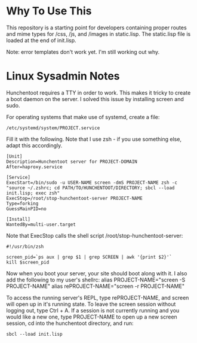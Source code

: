 Why To Use This
===============

This repository is a starting point for developers containing proper routes and mime types for /css, /js, and /images in static.lisp. The static.lisp file is loaded at the end of init.lisp.

Note: error templates don't work yet. I'm still working out why.


Linux Sysadmin Notes
====================

Hunchentoot requires a TTY in order to work. This makes it tricky to create a boot daemon on the server. I solved this issue by installing screen and sudo.

For operating systems that make use of systemd, create a file:
```
/etc/systemd/system/PROJECT.service
```

Fill it with the following. Note that I use zsh - if you use something else, adapt this accordingly.
```
[Unit]
Description=Hunchentoot server for PROJECT-DOMAIN
After=haproxy.service

[Service]
ExecStart=/bin/sudo -u USER-NAME screen -dmS PROJECT-NAME zsh -c "source ~/.zshrc; cd PATH/TO/HUNCHENTOOT/DIRECTORY; sbcl --load init.lisp; exec zsh"
ExecStop=/root/stop-hunchentoot-server PROJECT-NAME
Type=forking
GuessMainPID=no

[Install]
WantedBy=multi-user.target
```

Note that ExecStop calls the shell script /root/stop-hunchentoot-server:
```shell
#!/usr/bin/zsh

screen_pid=`ps aux | grep $1 | grep SCREEN | awk '{print $2}'`
kill $screen_pid
```

Now when you boot your server, your site should boot along with it. I also add the following to my user's shellrc:
alias PROJECT-NAME="screen -S PROJECT-NAME"
alias rePROJECT-NAME="screen -r PROJECT-NAME"

To access the running server's REPL, type rePROJECT-NAME, and screen will open up in it's running state. To leave the screen session without logging out, type Ctrl + A. If a session is not currently running and you would like a new one, type PROJECT-NAME to open up a new screen session, cd into the hunchentoot directory, and run:
```shell
sbcl --load init.lisp
```

